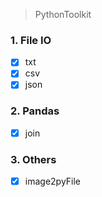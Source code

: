 > PythonToolkit

### 1. File IO

- [x] <span id="txt">txt
- [x] <span id="csv">csv
- [x] <span id="json">json

### 2. Pandas

- [x] <span id='panda_join'>join

### 3. Others

- [x] <span id="image2pyFile">image2pyFile